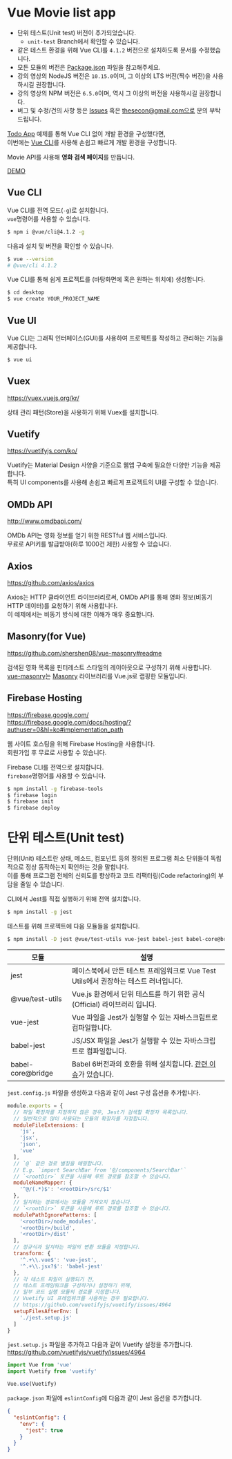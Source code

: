 # Vue Movie list app

- 단위 테스트(Unit test) 버전이 추가되었습니다.
  - `unit-test` Branch에서 확인할 수 있습니다.
- 같은 테스트 환경을 위해 Vue CLI를 `4.1.2` 버전으로 설치하도록 문서를 수정했습니다.
- 모든 모듈의 버전은 [Package.json](https://github.com/HeropCode/Vue-Movie-app/blob/master/package.json) 파일을 참고해주세요.
- 강의 영상의 NodeJS 버전은 `10.15.0`이며, 그 이상의 LTS 버전(짝수 버전)을 사용하시길 권장합니다.
- 강의 영상의 NPM 버전은 `6.5.0`이며, 역시 그 이상의 버전을 사용하시길 권장합니다.
- 버그 및 수정/건의 사항 등은 [Issues](https://github.com/HeropCode/Vue-Movie-app/issues) 혹은 thesecon@gmail.com으로 문의 부탁드립니다.

[Todo App](https://github.com/HeropCode/Vue-Todo-app) 예제를 통해 Vue CLI 없이 개발 환경을 구성했다면,<br>
이번에는 [Vue CLI](https://cli.vuejs.org/)를 사용해 손쉽고 빠르게 개발 환경을 구성합니다.<br>

Movie API를 사용해 <strong>영화 검색 페이지</strong>를 만듭니다.

[DEMO](https://vue-movie-app-for-fastcampus.web.app/)

## Vue CLI

Vue CLI를 전역 모드(`-g`)로 설치합니다.<br>
`vue`명령어를 사용할 수 있습니다.

```bash
$ npm i @vue/cli@4.1.2 -g
```

다음과 설치 및 버전을 확인할 수 있습니다.

```bash
$ vue --version
# @vue/cli 4.1.2
```

Vue CLI를 통해 쉽게 프로젝트를 (바탕화면에 혹은 원하는 위치에) 생성합니다.

```bash
$ cd desktop
$ vue create YOUR_PROJECT_NAME
```

## Vue UI

Vue CLI는 그래픽 인터페이스(GUI)를 사용하여 프로젝트를 작성하고 관리하는 기능을 제공합니다.

```bash
$ vue ui
```

## Vuex

https://vuex.vuejs.org/kr/

상태 관리 패턴(Store)을 사용하기 위해 Vuex를 설치합니다.

## Vuetify

https://vuetifyjs.com/ko/

Vuetify는 Material Design 사양을 기준으로 웹앱 구축에 필요한 다양한 기능을 제공합니다.<br>
특히 UI components를 사용해 손쉽고 빠르게 프로젝트의 UI를 구성할 수 있습니다.

## OMDb API

http://www.omdbapi.com/

OMDb API는 영화 정보를 얻기 위한 RESTful 웹 서비스입니다.<br>
무료로 API키를 발급받아(하루 1000건 제한) 사용할 수 있습니다.

## Axios

https://github.com/axios/axios

Axios는 HTTP 클라이언트 라이브러리로써, OMDb API를 통해 영화 정보(비동기 HTTP 데이터)를 요청하기 위해 사용합니다.<br>
이 예제에서는 비동기 방식에 대한 이해가 매우 중요합니다.

## Masonry(for Vue)

https://github.com/shershen08/vue-masonry#readme

검색된 영화 목록을 핀터레스트 스타일의 레이아웃으로 구성하기 위해 사용합니다.<br>
[vue-masonry](https://github.com/shershen08/vue-masonry#readme)는 [Masonry](https://masonry.desandro.com/) 라이브러리를 Vue.js로 랩핑한 모듈입니다.

## Firebase Hosting

https://firebase.google.com/<br>
https://firebase.google.com/docs/hosting/?authuser=0&hl=ko#implementation_path

웹 사이트 호스팅을 위해 Firebase Hosting을 사용합니다.<br>
회원가입 후 무료로 사용할 수 있습니다.<br>

Firebase CLI를 전역으로 설치합니다.<br>
`firebase`명령어를 사용할 수 있습니다.

```bash
$ npm install -g firebase-tools
$ firebase login
$ firebase init
$ firebase deploy
```

# 단위 테스트(Unit test)

단위(Unit) 테스트란 상태, 메소드, 컴포넌트 등의 정의된 프로그램 최소 단위들이 독립적으로 정상 동작하는지 확인하는 것을 말합니다.<br>
이를 통해 프로그램 전체의 신뢰도를 향상하고 코드 리팩터링(Code refactoring)의 부담을 줄일 수 있습니다.

CLI에서 Jest를 직접 실행하기 위해 전역 설치합니다.

```bash
$ npm install -g jest
```

테스트를 위해 프로젝트에 다음 모듈들을 설치합니다.

```bash
$ npm install -D jest @vue/test-utils vue-jest babel-jest babel-core@bridge
```

모듈 | 설명
--|--
jest | 페이스북에서 만든 테스트 프레임워크로 Vue Test Utils에서 권장하는 테스트 러너입니다.
@vue/test-utils | Vue.js 환경에서 단위 테스트를 하기 위한 공식(Official) 라이브러리 입니다.
vue-jest | Vue 파일을 Jest가 실행할 수 있는 자바스크립트로 컴파일합니다.
babel-jest | JS/JSX 파일을 Jest가 실행할 수 있는 자바스크립트로 컴파일합니다.
babel-core@bridge | Babel 6버전과의 호환을 위해 설치합니다. [관련 이슈](https://github.com/facebook/jest/issues/6913#issuecomment-417637086)가 있습니다.

`jest.config.js` 파일을 생성하고 다음과 같이 Jest 구성 옵션을 추가합니다.

```js
module.exports = {
  // 파일 확장자를 지정하지 않은 경우, Jest가 검색할 확장자 목록입니다.
  // 일반적으로 많이 사용되는 모듈의 확장자를 지정합니다.
  moduleFileExtensions: [
    'js',
    'jsx',
    'json',
    'vue'
  ],
  // `@` 같은 경로 별칭을 매핑합니다.
  // E.g. `import SearchBar from '@/components/SearchBar'`
  // `<rootDir>` 토큰을 사용해 루트 경로를 참조할 수 있습니다.
  moduleNameMapper: {
    '^@/(.*)$': '<rootDir>/src/$1'
  },
  // 일치하는 경로에서는 모듈을 가져오지 않습니다.
  // `<rootDir>` 토큰을 사용해 루트 경로를 참조할 수 있습니다.
  modulePathIgnorePatterns: [
    '<rootDir>/node_modules',
    '<rootDir>/build',
    '<rootDir>/dist'
  ],
  // 정규식과 일치하는 파일의 변환 모듈을 지정합니다.
  transform: {
    '^.+\\.vue$': 'vue-jest',
    '^.+\\.jsx?$': 'babel-jest'
  },
  // 각 테스트 파일이 실행되기 전,
  // 테스트 프레임워크를 구성하거나 설정하기 위해,
  // 일부 코드 실행 모듈의 경로를 지정합니다.
  // Vuetify UI 프레임워크를 사용하는 경우 필요합니다.
  // https://github.com/vuetifyjs/vuetify/issues/4964
  setupFilesAfterEnv: [
    './jest.setup.js'
  ]
}
```

`jest.setup.js` 파일을 추가하고 다음과 같이 Vuetify 설정을 추가합니다.
https://github.com/vuetifyjs/vuetify/issues/4964

```js
import Vue from 'vue'
import Vuetify from 'vuetify'

Vue.use(Vuetify)
```

`package.json` 파일에 `eslintConfig`에 다음과 같이 Jest 옵션을 추가합니다.

```json
{
  "eslintConfig": {
    "env": {
      "jest": true
    }
  }
}
```
